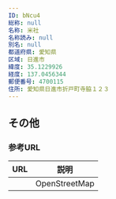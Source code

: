 ```yaml
---
ID: bNcu4
総称: null
名称: 米社
名称読み: null
別名: null
都道府県: 愛知県
区域: 日進市
緯度: 35.1229926
経度: 137.0456344
郵便番号: 4700115
住所: 愛知県日進市折戸町寺脇１２３
---
```


## その他

### 参考URL

| URL | 説明          |
| --- | ------------- |
|     | OpenStreetMap |
